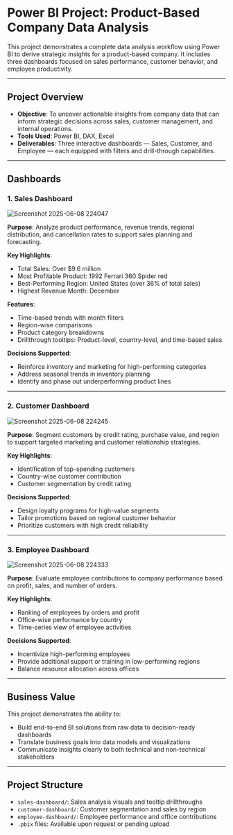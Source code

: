 # Power BI Project: Product-Based Company Data Analysis

This project demonstrates a complete data analysis workflow using Power BI to derive strategic insights for a product-based company. It includes three dashboards focused on sales performance, customer behavior, and employee productivity.

---

## Project Overview

- **Objective**: To uncover actionable insights from company data that can inform strategic decisions across sales, customer management, and internal operations.
- **Tools Used**: Power BI, DAX, Excel
- **Deliverables**: Three interactive dashboards — Sales, Customer, and Employee — each equipped with filters and drill-through capabilities.

---

## Dashboards

### 1. Sales Dashboard

![Screenshot 2025-06-08 224047](https://github.com/user-attachments/assets/59bb184f-5857-41b3-8712-1a816c1f84b9)


**Purpose**: Analyze product performance, revenue trends, regional distribution, and cancellation rates to support sales planning and forecasting.

**Key Highlights**:
- Total Sales: Over \$9.6 million
- Most Profitable Product: 1992 Ferrari 360 Spider red
- Best-Performing Region: United States (over 36% of total sales)
- Highest Revenue Month: December

**Features**:
- Time-based trends with month filters
- Region-wise comparisons
- Product category breakdowns
- Drillthrough tooltips: Product-level, country-level, and time-based sales

**Decisions Supported**:
- Reinforce inventory and marketing for high-performing categories
- Address seasonal trends in inventory planning
- Identify and phase out underperforming product lines

---

### 2. Customer Dashboard
![Screenshot 2025-06-08 224245](https://github.com/user-attachments/assets/91319425-c68d-4ed6-955f-823ff5283d5f)

**Purpose**: Segment customers by credit rating, purchase value, and region to support targeted marketing and customer relationship strategies.

**Key Highlights**:
- Identification of top-spending customers
- Country-wise customer contribution
- Customer segmentation by credit rating

**Decisions Supported**:
- Design loyalty programs for high-value segments
- Tailor promotions based on regional customer behavior
- Prioritize customers with high credit reliability

---

### 3. Employee Dashboard
![Screenshot 2025-06-08 224333](https://github.com/user-attachments/assets/559eef7c-3200-485d-9d6b-f282551f0d3f)

**Purpose**: Evaluate employee contributions to company performance based on profit, sales, and number of orders.

**Key Highlights**:
- Ranking of employees by orders and profit
- Office-wise performance by country
- Time-series view of employee activities

**Decisions Supported**:
- Incentivize high-performing employees
- Provide additional support or training in low-performing regions
- Balance resource allocation across offices

---

## Business Value

This project demonstrates the ability to:
- Build end-to-end BI solutions from raw data to decision-ready dashboards
- Translate business goals into data models and visualizations
- Communicate insights clearly to both technical and non-technical stakeholders

---

## Project Structure

- `sales-dashboard/`: Sales analysis visuals and tooltip drillthroughs
- `customer-dashboard/`: Customer segmentation and sales by region
- `employee-dashboard/`: Employee performance and office contributions
- `.pbix` files: Available upon request or pending upload


